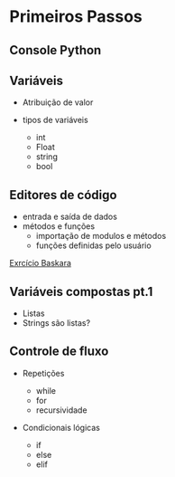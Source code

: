 # Primeiros Passos

## Console Python

## Variáveis

* Atribuição de valor

* tipos de variáveis
    * int
    * Float
    * string
    * bool

## Editores de código

* entrada e saída de dados
* métodos e funções
  * importação de modulos e métodos
  * funções definidas pelo usuário

[Exrcício Baskara](./Bhaskara.pdf)


## Variáveis compostas pt.1

* Listas
* Strings são listas?
  
## Controle de fluxo

* Repetições

  * while
  * for
  * recursividade


* Condicionais lógicas

  * if
  * else
  * elif




